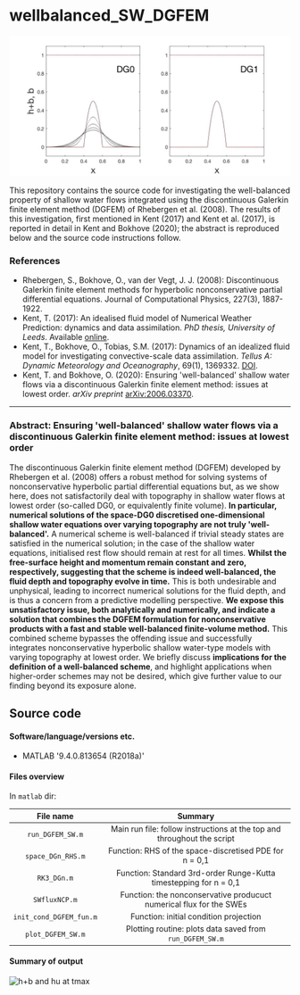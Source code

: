 # wellbalanced_SW_DGFEM

![free surface height](figs/fig1_res=200_tmax=10_Fr=1_9.jpg)

This repository contains the source code for investigating the well-balanced property of shallow water flows integrated using the discontinuous Galerkin finite element method (DGFEM) of Rhebergen et al. (2008). The results of this investigation, first mentioned in Kent (2017) and Kent et al. (2017), is reported in detail in Kent and Bokhove (2020); the abstract is reproduced below and the source code instructions follow.

### References
* Rhebergen, S., Bokhove, O., van der Vegt, J. J. (2008): Discontinuous Galerkin finite element methods for hyperbolic nonconservative partial differential equations. Journal of Computational Physics, 227(3), 1887-1922.
* Kent, T. (2017): An idealised fluid model of Numerical Weather Prediction: dynamics and data assimilation. *PhD thesis, University of Leeds*. Available [online](http://etheses.whiterose.ac.uk/17269/).
* Kent, T., Bokhove, O., Tobias, S.M. (2017): Dynamics of an idealized fluid model for investigating convective-scale data assimilation. *Tellus A: Dynamic Meteorology and Oceanography*, 69(1), 1369332. [DOI](https://doi.org/10.1080/16000870.2017.1369332).
* Kent, T. and Bokhove, O. (2020): Ensuring 'well-balanced' shallow water flows via a discontinuous Galerkin finite element method: issues at lowest order. *arXiv preprint* [arXiv:2006.03370](https://arxiv.org/abs/2006.03370).

---

### Abstract: Ensuring 'well-balanced' shallow water flows via a discontinuous Galerkin finite element method: issues at lowest order

The discontinuous Galerkin finite element method (DGFEM) developed by Rhebergen et al. (2008) offers a robust method for solving systems of nonconservative hyperbolic partial differential equations but, as we show here, does not satisfactorily deal with topography in shallow water flows at lowest order (so-called DG0, or equivalently finite volume). **In particular, numerical solutions of the space-DG0 discretised one-dimensional shallow water equations over varying topography are not truly 'well-balanced'.** A numerical scheme is well-balanced if trivial steady states are satisfied in the numerical solution; in the case of the shallow water equations, initialised rest flow should remain at rest for all times. **Whilst the free-surface height and momentum remain constant and zero, respectively, suggesting that the scheme is indeed well-balanced, the fluid depth and topography evolve in time.** This is both undesirable and unphysical, leading to incorrect numerical solutions for the fluid depth, and is thus a concern from a predictive modelling perspective. **We expose this unsatisfactory issue, both analytically and numerically, and indicate a solution that combines the DGFEM formulation for nonconservative products with a fast and stable well-balanced finite-volume method.** This combined scheme bypasses the offending issue and successfully integrates nonconservative hyperbolic shallow water-type models with varying topography at lowest order. We briefly discuss **implications for the definition of a well-balanced scheme**, and highlight applications when higher-order schemes may not be desired, which give further value to our finding beyond its exposure alone.

## Source code
#### Software/language/versions etc.
* MATLAB '9.4.0.813654 (R2018a)'

#### Files overview
In ```matlab``` dir:

File name                   |  Summary
:--------------------------:|:--------------------------:
```run_DGFEM_SW.m```        |  Main run file: follow instructions at the top and throughout the script
```space_DGn_RHS.m```       |  Function: RHS of the space-discretised PDE for n = 0,1
```RK3_DGn.m```             |  Function: Standard 3rd-order Runge-Kutta timestepping for n = 0,1
```SWfluxNCP.m```           |  Function: the nonconservative producuct numerical flux for the SWEs
```init_cond_DGFEM_fun.m``` |  Function: initial condition projection
```plot_DGFEM_SW.m```       |  Plotting routine: plots data saved from ```run_DGFEM_SW.m```

#### Summary of output

![h+b and hu at tmax](figs/fig2_res=200_tmax=10_Fr=1_9.jpg)
